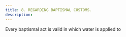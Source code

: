 ```yaml
---
title: 8. REGARDING BAPTISMAL CUSTOMS.
description: 
---
```


Every baptismal act is valid in which water is applied to 